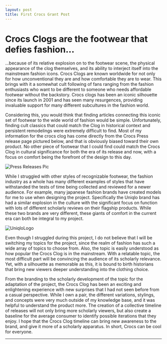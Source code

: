 ```yaml
---
layout: post
title: First Crocs Grant Post
---
```


# Crocs Clogs are the footwear that defies fashion...

...because of  its relative explosion on to the footwear scene, the physical appearance of the clog themselves, and its ability to interject itself into the mainstream fashion icons. Crocs Clogs are known worldwide for not only for how unconventional they are and how comfortable they are to wear. This brings with it a somewhat cult following of fans ranging from the fashion enthusiasts who want to be different to someone who needs affordable footwear without the backstory. Crocs clogs has been an iconic silhouette since its launch in 2001 and has seen many resurgences, providing invaluable support for many different subcultures in the fashion world. 

  Considering this, you would think that finding articles connecting this iconic set of footwear to the wide world of fashion would be simple. Unfortunately, finding cult classics that could match the Clog in historical context and persistent remodelings were extremely difficult to find. Most of my information for the crocs clog has come directly from the Crocs Press release page pictured below, and that is obviously biased toward their own product. No other piece of footwear that I could find could match the Crocs Clog in cultural significance for both the era of its release and now, with a focus on comfort being the forefront of the design to this day. 
  
![Press Releases Pic](https://NicholasBranch.github.io/NicholasBranch/images/CrocsPressReleases.PNG)

  While I struggled with other styles of recognizable footwear, the fashion industry as a whole has many different examples of styles that have withstanded the tests of time being collected and reviewed for a newer audience. For example, many japanese fashion brands have created models for me to use when designing the project. Specifically the Uniqlo brand has had a similar explosion in the culture with the significant focus on function with lots of different scholarly reviews on their flagship products. While these two brands are very different, these giants of comfort in the current era can both be integral to my project. 
  
![UniqloLogo](https://NicholasBranch.github.io/NicholasBranch/images/UniqloLogo.png)  
  
  Even though I struggled during this project, I do not believe that I will be switching my topics for the project, since the realm of fashion has such a wide array of topics to choose from. Also, the topic is easily understood as how popular the Crocs Clog is in the mainstream. With a relatable topic, the most difficult part will be convincing the audience of its scholarly relevance. Yet, with a silhouette as memorable as this, it is bound to birth historians that bring new viewers deeper understanding into the clothing choice.
  
  From the branding to the scholarly development of the topic for the adaptation of the project, the Crocs Clog has been an exciting and enlightening experience with new surprises that I had not seen before from a casual perspective. While I own a pair, the different variations, stylings, and concepts were very much outside of my knowledge base, and it was helpful to understand the product more. The creation of a collective timeline of releases will not only bring more scholarly viewers, but also create a baseline for the average consumer to identify possible iterations that they enjoy. I hope that the Crocs Clog timeline can bring new awareness to the brand, and give it more of a scholarly apparatus. In short, Crocs can be cool for everyone. 
 

  
 





---

